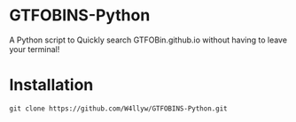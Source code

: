 # GTFOBINS-Python
A Python script to Quickly search GTFOBin.github.io without having to leave your terminal!

# Installation
```
git clone https://github.com/W4llyw/GTFOBINS-Python.git
```
